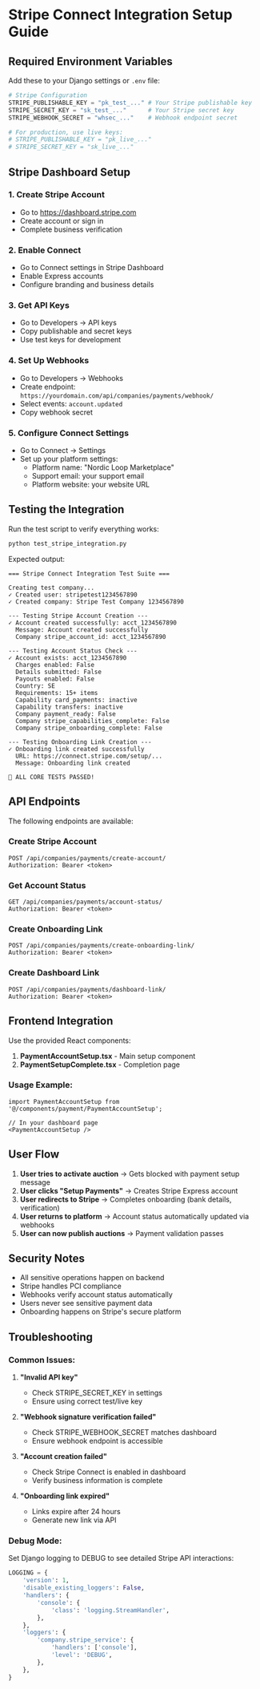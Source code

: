 # Stripe Connect Integration Setup Guide

## Required Environment Variables

Add these to your Django settings or `.env` file:

```python
# Stripe Configuration
STRIPE_PUBLISHABLE_KEY = "pk_test_..." # Your Stripe publishable key
STRIPE_SECRET_KEY = "sk_test_..."      # Your Stripe secret key  
STRIPE_WEBHOOK_SECRET = "whsec_..."    # Webhook endpoint secret

# For production, use live keys:
# STRIPE_PUBLISHABLE_KEY = "pk_live_..."
# STRIPE_SECRET_KEY = "sk_live_..."
```

## Stripe Dashboard Setup

### 1. Create Stripe Account
- Go to https://dashboard.stripe.com
- Create account or sign in
- Complete business verification

### 2. Enable Connect
- Go to Connect settings in Stripe Dashboard
- Enable Express accounts
- Configure branding and business details

### 3. Get API Keys
- Go to Developers → API keys
- Copy publishable and secret keys
- Use test keys for development

### 4. Set Up Webhooks
- Go to Developers → Webhooks
- Create endpoint: `https://yourdomain.com/api/companies/payments/webhook/`
- Select events: `account.updated`
- Copy webhook secret

### 5. Configure Connect Settings
- Go to Connect → Settings
- Set up your platform settings:
  - Platform name: "Nordic Loop Marketplace"
  - Support email: your support email
  - Platform website: your website URL

## Testing the Integration

Run the test script to verify everything works:

```bash
python test_stripe_integration.py
```

Expected output:
```
=== Stripe Connect Integration Test Suite ===

Creating test company...
✓ Created user: stripetest1234567890
✓ Created company: Stripe Test Company 1234567890

--- Testing Stripe Account Creation ---
✓ Account created successfully: acct_1234567890
  Message: Account created successfully
  Company stripe_account_id: acct_1234567890

--- Testing Account Status Check ---
✓ Account exists: acct_1234567890
  Charges enabled: False
  Details submitted: False
  Payouts enabled: False
  Country: SE
  Requirements: 15+ items
  Capability card_payments: inactive
  Capability transfers: inactive
  Company payment_ready: False
  Company stripe_capabilities_complete: False
  Company stripe_onboarding_complete: False

--- Testing Onboarding Link Creation ---
✓ Onboarding link created successfully
  URL: https://connect.stripe.com/setup/...
  Message: Onboarding link created

🎉 ALL CORE TESTS PASSED!
```

## API Endpoints

The following endpoints are available:

### Create Stripe Account
```
POST /api/companies/payments/create-account/
Authorization: Bearer <token>
```

### Get Account Status
```
GET /api/companies/payments/account-status/
Authorization: Bearer <token>
```

### Create Onboarding Link
```
POST /api/companies/payments/create-onboarding-link/
Authorization: Bearer <token>
```

### Create Dashboard Link
```
POST /api/companies/payments/dashboard-link/
Authorization: Bearer <token>
```

## Frontend Integration

Use the provided React components:

1. **PaymentAccountSetup.tsx** - Main setup component
2. **PaymentSetupComplete.tsx** - Completion page

### Usage Example:
```tsx
import PaymentAccountSetup from '@/components/payment/PaymentAccountSetup';

// In your dashboard page
<PaymentAccountSetup />
```

## User Flow

1. **User tries to activate auction** → Gets blocked with payment setup message
2. **User clicks "Setup Payments"** → Creates Stripe Express account
3. **User redirects to Stripe** → Completes onboarding (bank details, verification)
4. **User returns to platform** → Account status automatically updated via webhooks
5. **User can now publish auctions** → Payment validation passes

## Security Notes

- All sensitive operations happen on backend
- Stripe handles PCI compliance
- Webhooks verify account status automatically
- Users never see sensitive payment data
- Onboarding happens on Stripe's secure platform

## Troubleshooting

### Common Issues:

1. **"Invalid API key"**
   - Check STRIPE_SECRET_KEY in settings
   - Ensure using correct test/live key

2. **"Webhook signature verification failed"**
   - Check STRIPE_WEBHOOK_SECRET matches dashboard
   - Ensure webhook endpoint is accessible

3. **"Account creation failed"**
   - Check Stripe Connect is enabled in dashboard
   - Verify business information is complete

4. **"Onboarding link expired"**
   - Links expire after 24 hours
   - Generate new link via API

### Debug Mode:

Set Django logging to DEBUG to see detailed Stripe API interactions:

```python
LOGGING = {
    'version': 1,
    'disable_existing_loggers': False,
    'handlers': {
        'console': {
            'class': 'logging.StreamHandler',
        },
    },
    'loggers': {
        'company.stripe_service': {
            'handlers': ['console'],
            'level': 'DEBUG',
        },
    },
}
```